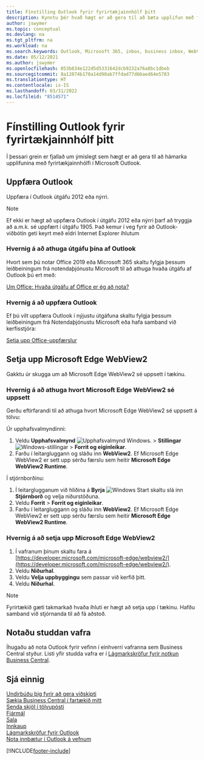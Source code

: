 ```yaml
---
title: Fínstilling Outlook fyrir fyrirtækjainnhólf þitt
description: Kynntu þér hvað hægt er að gera til að bæta upplifun með fyrirtækjainnhólfi í Microsoft Outlook.
author: jswymer
ms.topic: conceptual
ms.devlang: na
ms.tgt_pltfrm: na
ms.workload: na
ms.search.keywords: Outlook, Microsoft 365, inbox, business inbox, WebView2, Edge, addin, add-in
ms.date: 05/12/2021
ms.author: jswymer
ms.openlocfilehash: 053b834e122d5d5331642dcb9232a76a8bc1dbeb
ms.sourcegitcommit: 8a12074b170a14d98ab7ffdad77d66aed64e5783
ms.translationtype: HT
ms.contentlocale: is-IS
ms.lasthandoff: 03/31/2022
ms.locfileid: "8514571"
---
```

# <a name="optimizing-outlook-for-your-business-inbox"></a>Fínstilling Outlook fyrir fyrirtækjainnhólf þitt 

Í þessari grein er fjallað um ýmislegt sem hægt er að gera til að hámarka upplifunina með fyrirtækjainnhólfi í Microsoft Outlook. 

## <a name="update-outlook"></a>Uppfæra Outlook

Uppfæra í Outlook útgáfu 2012 eða nýrri.

> [!NOTE]
> Ef ekki er hægt að uppfæra Outlook í útgáfu 2012 eða nýrri þarf að tryggja að a.m.k. sé uppfært í útgáfu 1905. Það kemur í veg fyrir að Outlook-viðbótin geti keyrt með eldri Internet Explorer íhlutum

### <a name="how-to-check-your-version-of-outlook"></a>Hvernig á að athuga útgáfu þína af Outlook

Hvort sem þú notar Office 2019 eða Microsoft 365 skaltu fylgja þessum leiðbeiningum frá notendaþjónustu Microsoft til að athuga hvaða útgáfu af Outlook þú ert með:  

[Um Office: Hvaða útgáfu af Office er ég að nota?](https://support.microsoft.com/office/about-office-what-version-of-office-am-i-using-932788b8-a3ce-44bf-bb09-e334518b8b19)

### <a name="how-to-update-outlook"></a>Hvernig á að uppfæra Outlook

Ef þú vilt uppfæra Outlook í nýjustu útgáfuna skaltu fylgja þessum leiðbeiningum frá Notendaþjónustu Microsoft eða hafa samband við kerfisstjóra:

[Setja upp Office-uppfærslur](https://support.microsoft.com/office/install-office-updates-2ab296f3-7f03-43a2-8e50-46de917611c5)

## <a name="install-microsoft-edge-webview2"></a>Setja upp Microsoft Edge WebView2

Gakktu úr skugga um að Microsoft Edge WebView2 sé uppsett í tækinu.

### <a name="how-to-check-if-microsoft-edge-webview2-is-installed"></a>Hvernig á að athuga hvort Microsoft Edge WebView2 sé uppsett 

Gerðu eftirfarandi til að athuga hvort Microsoft Edge WebView2 sé uppsett á tölvu:

Úr upphafsvalmyndinni:

1. Veldu **Upphafsvalmynd** ![Upphafsvalmynd Windows.](media/windows-start-icon.png "Windows upphafstákn") > **Stillingar** ![Windows-stillingar](media/windows-settings-icon.png "Stillingatákn Windows") > **Forrit og eiginleikar**.
2. Farðu í leitargluggann og sláðu inn **WebView2**. Ef Microsoft Edge WebView2 er sett upp sérðu færslu sem heitir **Microsoft Edge WebView2 Runtime**.

Í stjórnborðinu:

1. Í leitarglugganum við hliðina á **Byrja** ![Windows Start](media/windows-start-icon.png "Windows upphafstákn") skaltu slá inn **Stjórnborð** og velja niðurstöðuna.
2. Veldu **Forrit** > **Forrit og eiginleikar**.
3. Farðu í leitargluggann og sláðu inn **WebView2**. Ef Microsoft Edge WebView2 er sett upp sérðu færslu sem heitir **Microsoft Edge WebView2 Runtime**.

### <a name="how-to-install-microsoft-edge-webview2"></a>Hvernig á að setja upp Microsoft Edge WebView2 

1. Í vafranum þínum skaltu fara á [https://developer.microsoft.com/microsoft-edge/webview2/](https://developer.microsoft.com/microsoft-edge/webview2/).
2. Veldu **Niðurhal**.
3. Veldu **Velja uppbyggingu** sem passar við kerfið þitt.
4. Veldu **Niðurhal**.

> [!NOTE]
> Fyrirtækið gæti takmarkað hvaða íhluti er hægt að setja upp í tækinu. Hafðu samband við stjórnanda til að fá aðstoð.

## <a name="use-a-supported-browser"></a>Notaðu studdan vafra

Íhugaðu að nota Outlook fyrir vefinn í einhverri vafranna sem Business Central styður. Listi yfir studda vafra er í [Lágmarkskröfur fyrir notkun Business Central](product-requirements.md#browsers).

## <a name="see-also"></a>Sjá einnig

[Undirbúðu þig fyrir að gera viðskipti](ui-get-ready-business.md)  
[Sækja Business Central í fartækið mitt](install-mobile-app.md)  
[Senda skjöl í tölvupósti](ui-how-send-documents-email.md)  
[Fjármál](finance.md)  
[Sala](sales-manage-sales.md)  
[Innkaup](purchasing-manage-purchasing.md)  
[Lágmarkskröfur fyrir Outlook](product-requirements.md#outlook)  
[Nota innbætur í Outlook á vefnum](https://support.office.com/article/Using-Add-ins-in-Outlook-on-the-web-8f2ce816-5df4-44a5-958c-f7f9d6dabdce?appver=OWB150)  


[!INCLUDE[footer-include](includes/footer-banner.md)]